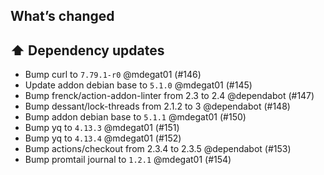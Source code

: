 ## What’s changed
## ⬆️ Dependency updates

- Bump curl to `7.79.1-r0` @mdegat01 (#146)
- Update addon debian base to `5.1.0` @mdegat01 (#145)
- Bump frenck/action-addon-linter from 2.3 to 2.4 @dependabot (#147)
- Bump dessant/lock-threads from 2.1.2 to 3 @dependabot (#148)
- Bump addon debian base to `5.1.1` @mdegat01 (#150)
- Bump yq to `4.13.3` @mdegat01 (#151)
- Bump yq to `4.13.4` @mdegat01 (#152)
- Bump actions/checkout from 2.3.4 to 2.3.5 @dependabot (#153)
- Bump promtail journal to `1.2.1` @mdegat01 (#154)
